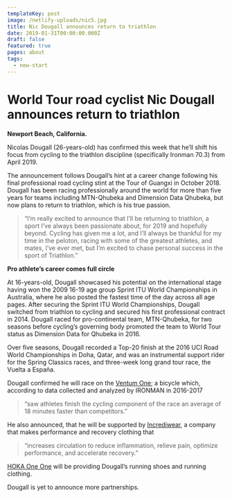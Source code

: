 ```yaml
---
templateKey: post
image: /netlify-uploads/nic5.jpg
title: Nic Dougall announces return to triathlon
date: 2019-01-31T00:00:00.000Z
draft: false
featured: true
pages: about
tags:
  - new-start
---
```


# World Tour road cyclist Nic Dougall announces return to triathlon

**Newport Beach, California.**

Nicolas Dougall (26-years-old) has confirmed this week that he’ll shift his focus from cycling to the triathlon discipline (specifically Ironman 70.3) from April 2019.

The announcement follows Dougall’s hint at a career change following his final professional road cycling stint at the Tour of Guangxi in October 2018. Dougall has been racing professionally around the world for more than five years for teams including MTN-Qhubeka and Dimension Data Qhubeka, but now plans to return to triathlon, which is his true passion.

> “I’m really excited to announce that I’ll be returning to triathlon, a sport I’ve always been passionate about, for 2019 and hopefully beyond. Cycling has given me a lot, and I’ll always be thankful for my time in the peloton, racing with some of the greatest athletes, and mates, I’ve ever met, but I’m excited to chase personal success in the sport of Triathlon.”

**Pro athlete’s career comes full circle**

At 16-years-old, Dougall showcased his potential on the international stage having won the 2009 16-19 age group Sprint ITU World Championships in Australia, where he also posted the fastest time of the day across all age pages. After securing the Sprint ITU World Championships, Dougall switched from triathlon to cycling and secured his first professional contract in 2014. Dougall raced for pro-continental team, MTN-Qhubeka, for two seasons before cycling’s governing body promoted the team to World Tour status as Dimension Data for Qhubeka in 2016.

Over five seasons, Dougall recorded a Top-20 finish at the 2016 UCI Road World Championships in Doha, Qatar, and was an instrumental support rider for the Spring Classics races, and three-week long grand tour race, the Vuelta a España.

Dougall confirmed he will race on the [Ventum One](https://ventumracing.com/); a bicycle which, according to data collected and analyzed by IRONMAN in 2016-2017

> “saw athletes finish the cycling component of the race an average of 18 minutes faster than competitors.”

He also announced, that he will be supported by [Incrediwear](https://incrediwear.com), a company that makes performance and recovery clothing that

> “increases circulation to reduce inflammation, relieve pain, optimize performance, and accelerate recovery.”

[HOKA One One](https://www.hokaoneone.eu) will be providing Dougall’s running shoes and running clothing.

Dougall is yet to announce more partnerships.
